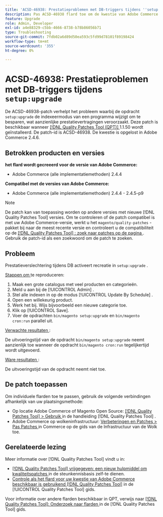 ```yaml
---
title: 'ACSD-46938: Prestatieproblemen met DB-triggers tijdens ''setup:upgrade'''
description: Pas ACSD-46938 flard toe om de kwestie van Adobe Commerce te bevestigen waar het "opstelling:verbetering"bevel de indexeerwijze van programma verandert om te bewaren, veroorzakend significante prestatiesvertragingen.
feature: Upgrade
role: Admin, Developer
exl-id: a4e88329-c5bb-4666-8738-b78b86056b71
type: Troubleshooting
source-git-commit: 7fdb02a6d89d50ea593c5fd99d78101f89198424
workflow-type: tm+mt
source-wordcount: '355'
ht-degree: 0%

---
```


# ACSD-46938: Prestatieproblemen met DB-triggers tijdens `setup:upgrade`

De ACSD-46938-patch verhelpt het probleem waarbij de opdracht `setup:upgrade` de indexeermodus van een programma wijzigt om te besparen, wat aanzienlijke prestatievertragingen veroorzaakt. Deze patch is beschikbaar wanneer [[!DNL Quality Patches Tool (QPT)] ](https://experienceleague.adobe.com/nl/docs/commerce-operations/tools/quality-patches-tool/quality-patches-tool-to-self-serve-quality-patches) 1.1.50 wordt geïnstalleerd. De patch-id is ACSD-46938. De kwestie is opgelost in Adobe Commerce 2.4.6.

## Betrokken producten en versies

**het flard wordt gecreeerd voor de versie van Adobe Commerce:**

* Adobe Commerce (alle implementatiemethoden) 2.4.4

**Compatibel met de versies van Adobe Commerce:**

* Adobe Commerce (alle implementatiemethoden) 2.4.4 - 2.4.5-p9

>[!NOTE]
>
>De patch kan van toepassing worden op andere versies met nieuwe [!DNL Quality Patches Tool] versies. Om te controleren of de patch compatibel is met uw Adobe Commerce-versie, werkt u het `magento/quality-patches` -pakket bij naar de meest recente versie en controleert u de compatibiliteit op de [[!DNL Quality Patches Tool] : zoek naar patches op de pagina ](https://experienceleague.adobe.com/tools/commerce-quality-patches/index.html?lang=nl-NL) . Gebruik de patch-id als een zoekwoord om de patch te zoeken.

## Probleem

Prestatieverslechtering tijdens DB activeert recreatie in `setup:upgrade` .

<u> Stappen om </u> te reproduceren:

1. Maak een grote catalogus met veel producten en categorieën.
1. Meld u aan bij de [!UICONTROL Admin] .
1. Stel alle indexen in op de modus [!UICONTROL Update By Schedule] .
1. Open een willekeurig product.
1. Werk het bij. Wijs bijvoorbeeld een nieuwe categorie toe.
1. Klik op [!UICONTROL Save].
1. Voer de opdrachten `bin/magento setup:upgrade` en `bin/magento cron:run` parallel uit.

<u> Verwachte resultaten </u>:

De uitvoeringstijd van de opdracht `bin/magento setup:upgrade` neemt aanzienlijk toe wanneer de opdracht `bin/magento cron:run` tegelijkertijd wordt uitgevoerd.

<u> Ware resultaten </u>:

De uitvoeringstijd van de opdracht neemt niet toe.

## De patch toepassen

Om individuele flarden toe te passen, gebruik de volgende verbindingen afhankelijk van uw plaatsingsmethode:

* Op locatie Adobe Commerce of Magento Open Source: [[!DNL Quality Patches Tool] > Gebruik ](/help/tools/quality-patches-tool/usage.md) in de handleiding [!DNL Quality Patches Tool] .
* Adobe Commerce op wolkeninfrastructuur: [ Verbeteringen en Patches > Pas Patches ](https://experienceleague.adobe.com/docs/commerce-cloud-service/user-guide/develop/upgrade/apply-patches.html?lang=nl-NL) in Commerce op de gids van de Infrastructuur van de Wolk toe.

## Gerelateerde lezing

Meer informatie over [!DNL Quality Patches Tool] vindt u in:

* [[!DNL Quality Patches Tool]  vrijgegeven: een nieuw hulpmiddel om kwaliteitspatches ](https://experienceleague.adobe.com/nl/docs/commerce-operations/tools/quality-patches-tool/quality-patches-tool-to-self-serve-quality-patches) in de steunkennisbasis zelf-te dienen.
* [ Controle als het flard voor uw kwestie van Adobe Commerce beschikbaar is gebruikend  [!DNL Quality Patches Tool]](/help/tools/quality-patches-tool/patches-available-in-qpt/check-patch-for-magento-issue-with-magento-quality-patches.md) in de [!UICONTROL Quality Patches Tool] gids.


Voor informatie over andere flarden beschikbaar in QPT, verwijs naar [[!DNL Quality Patches Tool]: Onderzoek naar flarden ](https://experienceleague.adobe.com/tools/commerce-quality-patches/index.html?lang=nl-NL) in de [!DNL Quality Patches Tool] gids.
